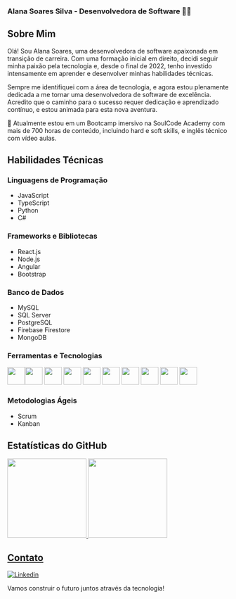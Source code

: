 ### Alana Soares Silva - Desenvolvedora de Software 🙋🏽

## Sobre Mim

Olá! Sou Alana Soares, uma desenvolvedora de software apaixonada em transição de carreira. Com uma formação inicial em direito, decidi seguir minha paixão pela tecnologia e, desde o final de 2022, tenho investido intensamente em aprender e desenvolver minhas habilidades técnicas.

Sempre me identifiquei com a área de tecnologia, e agora estou plenamente dedicada a me tornar uma desenvolvedora de software de excelência. Acredito que o caminho para o sucesso requer dedicação e aprendizado contínuo, e estou animada para esta nova aventura.

🌱 Atualmente estou em um Bootcamp imersivo na SoulCode Academy com mais de 700 horas de conteúdo, incluindo hard e soft skills, e inglês técnico com vídeo aulas.


## Habilidades Técnicas

### Linguagens de Programação
- JavaScript
- TypeScript
- Python
- C#

### Frameworks e Bibliotecas
- React.js
- Node.js
- Angular
- Bootstrap

### Banco de Dados
- MySQL
- SQL Server
- PostgreSQL
- Firebase Firestore
- MongoDB

### Ferramentas e Tecnologias

<img loading="lazy" src="https://cdn.jsdelivr.net/gh/devicons/devicon/icons/git/git-original.svg" width="40" height="40"/><img loading="lazy" src="https://cdn.jsdelivr.net/gh/devicons/devicon/icons/github/github-original.svg" width="40" height="40"/>
<img loading="lazy" src="https://cdn.jsdelivr.net/gh/devicons/devicon/icons/postman/postman-original.svg" width="40" height="40"/>
<img loading="lazy" src="https://cdn.jsdelivr.net/gh/devicons/devicon/icons/html5/html5-original.svg" width="40" height="40"/>
<img loading="lazy" src="https://cdn.jsdelivr.net/gh/devicons/devicon/icons/css3/css3-original.svg" width="40" height="40"/>
<img loading="lazy" src="https://cdn.jsdelivr.net/gh/devicons/devicon/icons/bootstrap/bootstrap-original.svg" width="40" height="40"/>
<img loading="lazy" src="https://cdn.jsdelivr.net/gh/devicons/devicon/icons/react/react-original.svg" width="40" height="40"/>
<img loading="lazy" src="https://cdn.jsdelivr.net/gh/devicons/devicon/icons/typescript/typescript-original.svg" width="40" height="40"/>
<img loading="lazy" src="https://cdn.jsdelivr.net/gh/devicons/devicon/icons/javascript/javascript-original.svg" width="40" height="40"/>
<img loading="lazy" src="https://cdn.jsdelivr.net/gh/devicons/devicon/icons/firebase/firebase-plain.svg" width="40" height="40"/>

### Metodologias Ágeis
- Scrum
- Kanban

## Estatísticas do GitHub

<div>
<a href="https://github.com/alanasilva88">
<img loading="lazy" height="180em" src="https://github-readme-stats.vercel.app/api/top-langs/?username=alanasilva88&layout=compact&langs_count=7&theme=dracula"/>
<img loading="lazy" height="180em" src="https://github-readme-stats.vercel.app/api?username=alanasilva88&show_icons=true&theme=dracula&include_all_commits=true&count_private=true"/>
</div>

## Contato

[![Linkedin](https://img.shields.io/badge/LinkedIn-0077B5?style=for-the-badge&logo=linkedin&logoColor=white)](https://www.linkedin.com/in/alana-soares-silva/)

Vamos construir o futuro juntos através da tecnologia!


